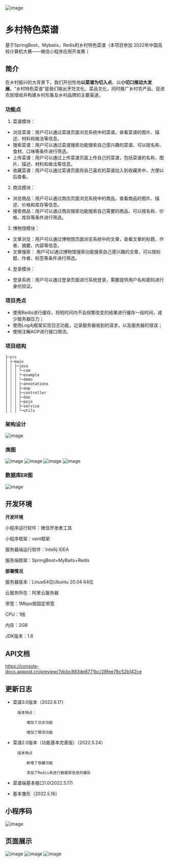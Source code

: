 ![image](https://github.com/oraeorae/Recipe/blob/1/photo/11.png)

# 乡村特色菜谱
基于SpringBoot，Mybatis，Redis的乡村特色菜谱（本项目参加 2022年中国高校计算机大赛——微信小程序应用开发赛 ）

## 简介
在乡村振兴的大背景下，我们开创性地**以菜谱为切入点**，以**小切口推动大发展**。“乡村特色菜谱”是我们输出烹饪文化、菜品文化，同时推广乡村农产品、促进农民增收并构建乡村形象及乡村品牌的主要渠道。

### 功能点

1.  菜谱模块：

-   浏览菜谱：用户可以通过菜谱页面浏览系统中的菜谱，查看菜谱的图片、描述、材料和做法等信息。
-   搜索菜谱：用户可以通过菜谱搜索功能搜索自己感兴趣的菜谱，可以按名称、食材、口味等条件进行筛选。
-   上传菜谱：用户可以通过上传菜谱页面上传自己的菜谱，包括菜谱的名称、图片、描述、材料和做法等信息。
-   收藏菜谱：用户可以通过菜谱页面将自己喜欢的菜谱加入到收藏夹中，方便以后查看。

2.  商店模块：

-   浏览商品：用户可以通过商店页面浏览系统中的商品，查看商品的图片、描述、价格和库存等信息。
-   搜索商品：用户可以通过商店搜索功能搜索自己需要的商品，可以按名称、价格、库存等条件进行筛选。

3.  博物馆模块：

-    文章浏览：用户可以通过博物馆页面浏览系统中的文章，查看文章的标题、作者、摘要、内容等信息。
-   文章搜索： 用户可以通过博物馆搜索功能搜索自己感兴趣的文章，可以按标题、作者、标签等条件进行筛选。

4.  登录模块：
-   登录系统：用户可以通过登录页面进行系统登录，需要提供用户名和密码进行身份验证。

### 项目亮点
-   使用Redis进行缓存，将短时间内不会频繁改变的结果进行缓存一段时间，减少服务器压力；  
-   使用Log4j框架实现日志功能，记录服务器收到的请求，以及服务器的错误；
-   使用注解AOP进行接口限流。

### 项目结构
```
├─src
│ ├─main
│ │ ├─java
│ │ │ └─com
│ │ │ └─example
│ │ │ └─demo
│ │ │ ├─annotations
│ │ │ ├─aop
│ │ │ ├─controller
│ │ │ ├─dao
│ │ │ ├─pojo
│ │ │ ├─service
│ │ │ └─utils
```

### 架构设计
![image](https://github.com/oraeorae/Recipe/blob/1/photo/22.png)

### 类图
![image](https://github.com/oraeorae/Recipe/blob/1/photo/33.png)
![image](https://github.com/oraeorae/Recipe/blob/1/photo/44.png)
![image](https://github.com/oraeorae/Recipe/blob/1/photo/55.png)
![image](https://github.com/oraeorae/Recipe/blob/1/photo/66.png)

### 数据库ER图
![image](https://github.com/oraeorae/Recipe/blob/1/photo/77.png)

## 开发环境

**开发环境**

小程序运行软件：微信开发者工具

小程序框架：vant框架

服务器端运行软件：Intellij IDEA

服务端框架：SpringBoot+MyBaits+Redis

**部署情况** 

服务器版本：Linux64位Ubuntu 20.04 64位

云服务所在：阿里云服务器

带宽：1Mbps按固定带宽

CPU：1核

内存：2GB

JDK版本：1.8

## API文档
https://console-docs.apipost.cn/preview/7dcbc893de8771bc/28fee78c52b142ce

## 更新日志
- 菜谱3.0版本（2022.6.17）

		版本特点：
			
			增加了日志功能
			
			增加了限流功能

- 菜谱2.0版本（功能基本完善版）（2022.5.24）

		版本特点
		
			新增了收藏功能
			
			添加了Redis来进行数据库信息的缓存

- 菜谱端基本接口1.0(2022.5.17)

-  基本雏形（2022.5.16）

## 小程序码
![image](https://github.com/oraeorae/Recipe/blob/1/photo/88.png)

## 页面展示
![image](https://github.com/oraeorae/Recipe/blob/1/photo/99.png)
![image](https://github.com/oraeorae/Recipe/blob/1/photo/1010.png)
![image](https://github.com/oraeorae/Recipe/blob/1/photo/1111.png)
